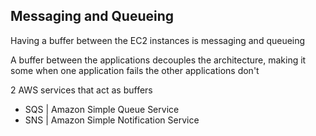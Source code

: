 ## Messaging and Queueing

Having a buffer between the EC2 instances is messaging and queueing


A buffer between the applications decouples the architecture, making it some when one application fails the other applications don't

2 AWS services that act as buffers
- SQS | Amazon Simple Queue Service
- SNS | Amazon Simple Notification Service


